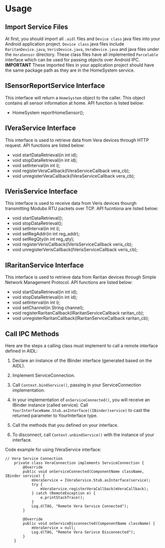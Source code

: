 # Usage

## Import Service Files
At first, you should import all `.aidl` files and `Device class` java files into your Android application project. `Device class` java files include `RaritanDevice.java`, `VerisDevice.java`, `VeraDevice.java` and java files under the `VeraSensor` directory. These class files have all implemented `Parcelable` interface which can be used for passing objects over Android IPC. **IMPORTANT** These imported files in your application project should have the same package path as they are in the HomeSystem service.

## ISensorReportService Interface
This interface will return a `HomeSystem` object to the caller. This object contains all sensor information at home. API function is listed below:
* HomeSystem reportHomeSensor();

## IVeraService Interface
This interface is used to retrieve data from Vera devices through HTTP request. API functions are listed below:
* void startDataRetrieval(in int id);
* void stopDataRetrieval(in int id);
*	void setInterval(in int i);
*	void registerVeraCallback(IVeraServiceCallback vera_cb);
*	void unregisterVeraCallback(IVeraServiceCallback vera_cb);

## IVerisService Interface
This interface is used to receive data from Veris devices thourgh transmitting Modubs RTU packets over TCP. API fucntiona are listed below:
*	void startDataRetrieval();
*	void stopDataRetrieval();
*	void setInterval(in int i);
*	void setRegAddr(in int reg_addr);
*	void setRegQty(in int reg_qty);
*	void registerVerisCallback(IVerisServiceCallback veris_cb);
*	void unregisterVerisCallback(IVerisServiceCallback veris_cb);

## IRaritanService Interface
This interface is used to retrieve data from Raritan devices through Simple Network Management Protocol. API functions are listed below:
*	void startDataRetrieval(in int id);
*	void stopDataRetrieval(in int id);
*	void setInterval(in int i);
*	void setChannel(in String channel);
*	void registerRaritanCallback(IRaritanServiceCallback raritan_cb);
*	void unregisterRaritanCallback(IRaritanServiceCallback raritan_cb);

## Call IPC Methods
Here are the steps a calling class must implement to call a remote interface defined in AIDL:
1. Declare an instance of the IBinder interface (generated based on the AIDL).

2. Implement ServiceConnection.

3. Call `Context.bindService()`, passing in your ServiceConnection implementation.

4. In your implementation of `onServiceConnected()`, you will receive an IBinder instance (called service). Call `YourInterfaceName.Stub.asInterface((IBinder)service)` to cast the returned parameter to YourInterface type.

5. Call the methods that you defined on your interface.

6. To disconnect, call `Context.unbindService()` with the instance of your interface.

Code example for using IVeraService interface:
```
// Vera Service Connection
	private class VeraConnection implements ServiceConnection {
		@Override
		public void onServiceConnected(ComponentName className, IBinder service) {
			mVeraService = IVeraService.Stub.asInterface(service);
			try {
				mVeraService.registerVeraCallback(mVeraCallback);
			} catch (RemoteException e) {
				e.printStackTrace();
			}
			Log.d(TAG, "Remote Vera Service Connected");
		}

		@Override
		public void onServiceDisconnected(ComponentName className) {
			mVeraService = null;
			Log.d(TAG, "Remote Vera Serivce Disconnected");
		}	
	} 
```


